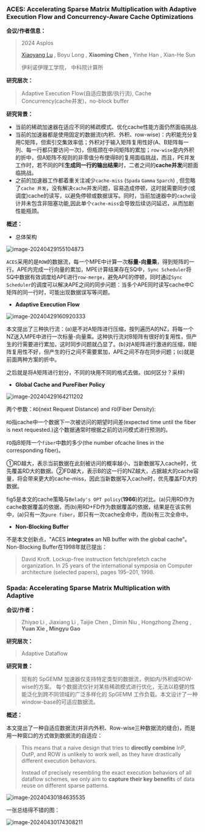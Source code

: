 ### ACES: Accelerating Sparse Matrix Multiplication with Adaptive Execution Flow and Concurrency-Aware Cache Optimizations

**会议/作者信息：**

> 2024 Asplos
>
> [Xiaoyang Lu](https://xiaoyang-lu.github.io/) , Boyu Long ,  **Xiaoming Chen** ,  Yinhe Han  ,  Xian-He Sun
>
> 伊利诺伊理工学院， 中科院计算所

**研究层次：**

> Adaptive Execution Flow(自适应数据/执行流), Cache Concurrency(cache并发)，no-block buffer

**研究背景：**

* 当前的稀疏加速器在适应不同的稀疏模式、优化cache性能方面仍然面临挑战.
* 当前的加速器都是使用固定的数据流(内积、外积、row-wise)：内积能充分复用C矩阵，但索引交集效率低；外积对于输入矩阵复用性好(A、B矩阵每一列、每一行都只要访问一次)，但瓶颈在中间矩阵的累加；`row-wise`是内外积的折中，但A矩阵不规则的非零值分布使得B的复用面临挑战，而且，PE并发工作时，若不同的PE**生成同一行的输出结果**时，二者之间的**cache并发**问题面临挑战。
* 之前的加速器工作都着重关注减少`cache-miss`  (`Spada`  `Gamma`  `Sparch`) , 但忽略了`cache 并发`，没有解决`cache`并发问题，容易造成停顿，这时就需要同步(或调度)cache的读写，以避免停顿或数据误写。同时，当前加速器中的`cache`设计并未包含非阻塞功能,因此单个`cache-miss`会导致后续访问延迟，从而加剧性能瓶颈。



**概述：**

* 总体架构

![image-20240429155104873](images/image-20240429155104873.png)

`ACES`采用的是`ROW`的数据流，每一个MPE中计算一次**标量-向量乘**，得到矩阵的一行。APE内完成一行向量的累加，MPE计算结果存在SQ中，`Sync Scheduler`将SQ中数据有效调度给APE进行`row-merge`，避免APE的停顿，同时通过`Sync Scheduler`的调度可以解决APE之间的同步问题：当多个APE同时读写cache中C矩阵的同一行时，可能出现数据误写等问题。



* **Adaptive Execution Flow**

![image-20240429160920333](images/image-20240429160920333.png)



本文提出了三种执行流：(a)是不对A矩阵进行压缩，按列遍历A的NZ，将每一个NZ送入MPE中进行一次标量-向量乘。这种执行流对B矩阵有很好的复用性，但产生的行需要进行累加，这时同步问题就凸显了。(b)对A矩阵进行激进的压缩，B矩阵复用性不好，但产生的行之间不需要累加，APE之间不存在同步问题；(c)就是前面两种方案的折中。

之后就是将A矩阵进行划分，不同的块用不同的格式去做。(如何区分？采样)



* **Global Cache and PureFiber Policy**



![image-20240429164211202](images/image-20240429164211202.png)



两个参数：`RD`(next Request Distance) and `FD`(Fiber Density):

`RD`指cache中一个数据下一次被访问的期望时间差(expected time until the fiber is next requested.)这个数据通常时根据之前的访问模式进行预测的。

`FD`指B矩阵一个`fiber`中数的多少(the number ofcache lines in the corresponding fiber)。

①RD越大，表示当前数据在此刻被访问的概率越小，当新数据写入cache时，优先覆盖RD大的数据。②FD越大，表示B的这一行的NZ越大，占据越大的cache容量，将会带来更大的cache-miss，因此当新数据写入cache时，优先覆盖FD大的数据。

fig5是本文的cache策略与`Belady's OPT policy`(**1966**)的对比。(a)只用RD作为cache数据覆盖的依据，而(b)用RD+FD作为数据覆盖的依据，结果是在该实例中，(a)只有一次`pure fiber`，即只有一次cache全命中，而(b)有三次全命中。



* **Non-Blocking Buffer**

不是本文创新点，"ACES **integrates** an NB buffer with the global cache"。Non-Blocking Buffer在1998年就已提出：

> David Kroft. Lockup-free instruction fetch/prefetch cache organization. In 25 years of the international symposia on Computer architecture (selected papers), pages 195–201, 1998.



### Spada: Accelerating Sparse Matrix Multiplication with Adaptive

**会议/作者：**

> Zhiyao Li , Jiaxiang Li , Taijie Chen , Dimin Niu , Hongzhong Zheng , **Yuan Xie , Mingyu Gao**

**研究层次：**

> Adaptive Dataflow

**研究背景：**

> 现有的 SpGEMM 加速器仅支持特定类型的数据流，例如内/外积或ROW-wise的方案。 每个数据流仅针对某些稀疏模式进行优化，无法以稳健的性能泛化到跨不同领域的广泛多样化的 SpGEMM 工作负载。本文设计了一种window-base的可适应数据流。

**概述：**

本文提出了一种自适应数据流(并非内外积、Row-wise三种数据流的缝合)，而是用一种窗口的方式做到数据流的自适应：

> This means that a naive design that tries to **directly combine** InP, OutP, and ROW is unlikely to work well, as they have drastically different execution behaviors.
>
> Instead of precisely resembling the exact execution behaviors of all dataflow schemes, we only aim to **capture their key benefit**s of data reuse on different sparse patterns.

![image-20240430184635535](images/image-20240430184635535.png)









一张总结得不错的图：

![image-20240430174308211](images/image-20240430174308211.png)























